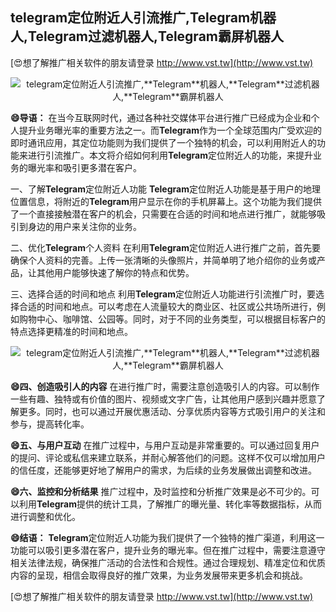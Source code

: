 ## **telegram定位附近人引流推广,**Telegram**机器人,**Telegram**过滤机器人,**Telegram**霸屏机器人**

[😍想了解推广相关软件的朋友请登录 http://www.vst.tw](http://www.vst.tw)

 <center><img src="https://vst.tw/MP4/tuiguang/png/5.png" alt="telegram定位附近人引流推广,**Telegram**机器人,**Telegram**过滤机器人,**Telegram**霸屏机器人"></center>

**😄导语：**
在当今互联网时代，通过各种社交媒体平台进行推广已经成为企业和个人提升业务曝光率的重要方法之一。而**Telegram**作为一个全球范围内广受欢迎的即时通讯应用，其定位功能则为我们提供了一个独特的机会，可以利用附近人的功能来进行引流推广。本文将介绍如何利用**Telegram**定位附近人的功能，来提升业务的曝光率和吸引更多潜在客户。

一、了解**Telegram**定位附近人功能
**Telegram**定位附近人功能是基于用户的地理位置信息，将附近的**Telegram**用户显示在你的手机屏幕上。这个功能为我们提供了一个直接接触潜在客户的机会，只需要在合适的时间和地点进行推广，就能够吸引到身边的用户来关注你的业务。

二、优化**Telegram**个人资料
在利用**Telegram**定位附近人进行推广之前，首先要确保个人资料的完善。上传一张清晰的头像照片，并简单明了地介绍你的业务或产品，让其他用户能够快速了解你的特点和优势。

三、选择合适的时间和地点
利用**Telegram**定位附近人功能进行引流推广时，要选择合适的时间和地点。可以考虑在人流量较大的商业区、社区或公共场所进行，例如购物中心、咖啡馆、公园等。同时，对于不同的业务类型，可以根据目标客户的特点选择更精准的时间和地点。

 <center><img src="https://vst.tw/MP4/tuiguang/png/6.png" alt="telegram定位附近人引流推广,**Telegram**机器人,**Telegram**过滤机器人,**Telegram**霸屏机器人"></center>

**😄四、创造吸引人的内容**
在进行推广时，需要注意创造吸引人的内容。可以制作一些有趣、独特或有价值的图片、视频或文字广告，让其他用户感到兴趣并愿意了解更多。同时，也可以通过开展优惠活动、分享优质内容等方式吸引用户的关注和参与，提高转化率。

**😄五、与用户互动**
在推广过程中，与用户互动是非常重要的。可以通过回复用户的提问、评论或私信来建立联系，并耐心解答他们的问题。这样不仅可以增加用户的信任度，还能够更好地了解用户的需求，为后续的业务发展做出调整和改进。

**😄六、监控和分析结果**
推广过程中，及时监控和分析推广效果是必不可少的。可以利用**Telegram**提供的统计工具，了解推广的曝光量、转化率等数据指标，从而进行调整和优化。

**😄结语：**
**Telegram**定位附近人功能为我们提供了一个独特的推广渠道，利用这一功能可以吸引更多潜在客户，提升业务的曝光率。但在推广过程中，需要注意遵守相关法律法规，确保推广活动的合法性和合规性。通过合理规划、精准定位和优质内容的呈现，相信会取得良好的推广效果，为业务发展带来更多机会和挑战。

[😍想了解推广相关软件的朋友请登录 http://www.vst.tw](http://www.vst.tw)



